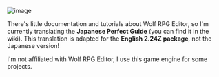 ![image](https://github.com/unlitcolor/wolfrpgeditor/assets/9135915/55f88c84-db1c-4188-ad09-883b5643a304)

There's little documentation and tutorials about Wolf RPG Editor, so I'm currently translating the **Japanese Perfect Guide** (you can find it in the wiki). This translation is adapted for the **English 2.24Z package**, not the Japanese version!

I'm not affiliated with Wolf RPG Editor, I use this game engine for some projects.
